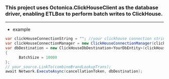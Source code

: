 ### This project uses Octonica.ClickHouseClient as the database driver, enabling ETLBox to perform batch writes to ClickHouse.

----
- example
```c#
var clickHouseConnectionString = ""; //your clickhouse connection string 
var clickHouseConnectionManager = new ClickHouseConnectionManager(clickHouseConnectionString);
var dbDestination = new ClickHouseDbDestination<YourDbEntity>(clickHouseConnectionManager, "your_table_name")
{
      BatchSize = 10000
};
// your_source.LinkTo(combineBrandLookupTrans);
await Network.ExecuteAsync(cancellationToken, dbDestination);
```